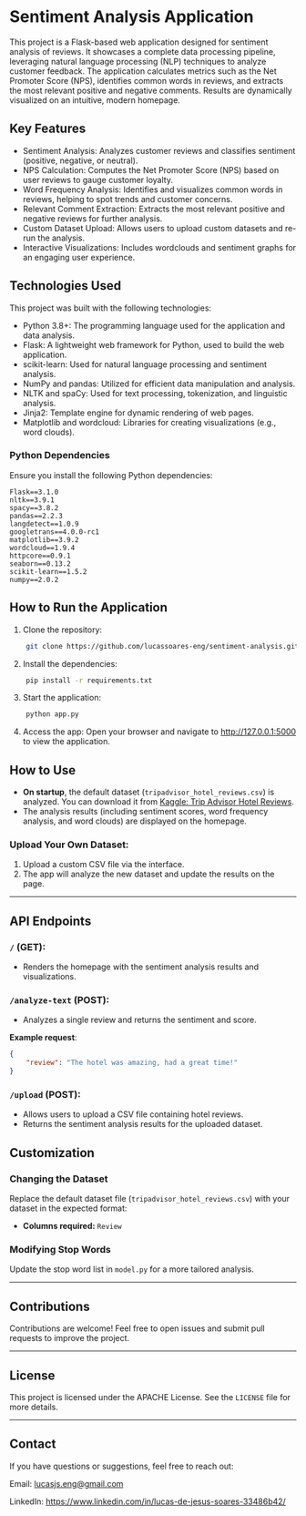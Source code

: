# Sentiment Analysis Application

This project is a Flask-based web application designed for sentiment analysis of reviews. It showcases a complete data processing pipeline, leveraging natural language processing (NLP) techniques to analyze customer feedback. The application calculates metrics such as the Net Promoter Score (NPS), identifies common words in reviews, and extracts the most relevant positive and negative comments. Results are dynamically visualized on an intuitive, modern homepage.

## Key Features

- Sentiment Analysis: Analyzes customer reviews and classifies sentiment (positive, negative, or neutral).
- NPS Calculation: Computes the Net Promoter Score (NPS) based on user reviews to gauge customer loyalty.
- Word Frequency Analysis: Identifies and visualizes common words in reviews, helping to spot trends and customer concerns.
- Relevant Comment Extraction: Extracts the most relevant positive and negative reviews for further analysis.
- Custom Dataset Upload: Allows users to upload custom datasets and re-run the analysis.
- Interactive Visualizations: Includes wordclouds and sentiment graphs for an engaging user experience.

## Technologies Used

This project was built with the following technologies:

- Python 3.8+: The programming language used for the application and data analysis.
- Flask: A lightweight web framework for Python, used to build the web application.
- scikit-learn: Used for natural language processing and sentiment analysis.
- NumPy and pandas: Utilized for efficient data manipulation and analysis.
- NLTK and spaCy: Used for text processing, tokenization, and linguistic analysis.
- Jinja2: Template engine for dynamic rendering of web pages.
- Matplotlib and wordcloud: Libraries for creating visualizations (e.g., word clouds).

### Python Dependencies

Ensure you install the following Python dependencies:

```plaintext
Flask==3.1.0
nltk==3.9.1
spacy==3.8.2
pandas==2.2.3
langdetect==1.0.9
googletrans==4.0.0-rc1
matplotlib==3.9.2
wordcloud==1.9.4
httpcore==0.9.1
seaborn==0.13.2
scikit-learn==1.5.2
numpy==2.0.2
```

## How to Run the Application

1. Clone the repository:
```bash
    git clone https://github.com/lucassoares-eng/sentiment-analysis.git
```

2. Install the dependencies:
```bash
    pip install -r requirements.txt
```

3. Start the application:
```bash
    python app.py
```

4. Access the app: Open your browser and navigate to http://127.0.0.1:5000 to view the application.

## How to Use

- **On startup**, the default dataset (`tripadvisor_hotel_reviews.csv`) is analyzed. You can download it from [Kaggle: Trip Advisor Hotel Reviews](https://www.kaggle.com/datasets/andrewmvd/trip-advisor-hotel-reviews).
- The analysis results (including sentiment scores, word frequency analysis, and word clouds) are displayed on the homepage.

### Upload Your Own Dataset:
1. Upload a custom CSV file via the interface.
2. The app will analyze the new dataset and update the results on the page.

---

## API Endpoints

### `/` (GET):
- Renders the homepage with the sentiment analysis results and visualizations.

### `/analyze-text` (POST):
- Analyzes a single review and returns the sentiment and score.

**Example request**:
```json
{
    "review": "The hotel was amazing, had a great time!"
}
```

### `/upload` (POST):
- Allows users to upload a CSV file containing hotel reviews.
- Returns the sentiment analysis results for the uploaded dataset.

## Customization

### Changing the Dataset

Replace the default dataset file (`tripadvisor_hotel_reviews.csv`) with your dataset in the expected format:

- **Columns required:** `Review`

### Modifying Stop Words

Update the stop word list in `model.py` for a more tailored analysis.

---

## **Contributions**

Contributions are welcome! Feel free to open issues and submit pull requests to improve the project.

---

## **License**

This project is licensed under the APACHE License. See the `LICENSE` file for more details.

---

## **Contact**

If you have questions or suggestions, feel free to reach out:

Email: lucasjs.eng@gmail.com

LinkedIn: https://www.linkedin.com/in/lucas-de-jesus-soares-33486b42/